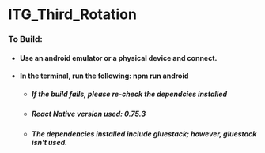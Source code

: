 # ITG_Third_Rotation


### To Build: 

- #### Use an android emulator or a physical device and connect. 
- #### In the terminal, run the following: npm run android

  - ##### If the build fails, please re-check the dependcies installed
  - ##### React Native version used: 0.75.3
  - ##### The dependencies installed include gluestack; however, gluestack isn't used. 
